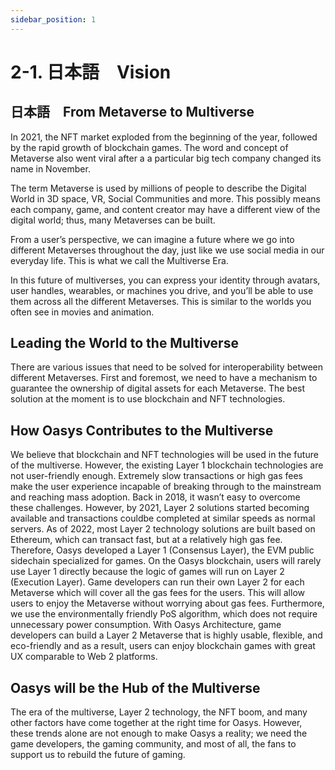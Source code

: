 ```yaml
---
sidebar_position: 1
---
```


# 2-1. 日本語　Vision

## 日本語　From Metaverse to Multiverse
In 2021, the NFT market exploded from the beginning of the year, followed by the rapid growth of blockchain games. The word and concept of Metaverse also went viral after a a particular big tech company changed its name in November.


The term Metaverse is used by millions of people to describe the Digital World in 3D space, VR, Social Communities and more. This possibly means each company, game, and content creator may have a different view of the digital world; thus, many Metaverses can be built. 

From a user’s perspective, we can imagine a future where we go into different Metaverses throughout the day, just like we use social media in our everyday life. This is what we call the Multiverse Era.


In this future of multiverses, you can express your identity through avatars, user handles, wearables, or machines you drive, and you’ll be able to use them across all the different Metaverses. This is similar to the worlds you often see in movies and animation.

## Leading the World to the Multiverse
There are various issues that need to be solved for interoperability between different Metaverses. First and foremost, we need to have a mechanism to guarantee the ownership of digital assets for each Metaverse. The best solution at the moment is to use blockchain and NFT technologies.

## How Oasys Contributes to the Multiverse
We believe that blockchain and NFT technologies will be used in the future of the multiverse. However, the existing Layer 1 blockchain technologies are not user-friendly enough. Extremely slow transactions or high gas fees make the user experience incapable of breaking through to the mainstream and reaching mass adoption. Back in 2018, it wasn’t easy to overcome these challenges. However, by 2021, Layer 2 solutions started becoming available and transactions couldbe completed at similar speeds as normal servers.
As of 2022, most Layer 2 technology solutions are built based on Ethereum, which can transact fast, but at a relatively high gas fee. Therefore, Oasys developed a Layer 1 (Consensus Layer), the EVM public sidechain specialized for games. On the Oasys blockchain, users will rarely use Layer 1 directly because the logic of games will run on Layer 2 (Execution Layer). Game developers can run their own Layer 2 for each Metaverse which will cover all the gas fees for the users. This will allow users to enjoy the Metaverse without worrying about gas fees. Furthermore, we use the environmentally friendly PoS algorithm, which does not require unnecessary power consumption.
With Oasys Architecture, game developers can build a Layer 2 Metaverse that is highly usable, flexible, and eco-friendly and as a result, users can enjoy blockchain games with great UX comparable to Web 2 platforms.

## Oasys will be the Hub of the Multiverse
The era of the multiverse, Layer 2 technology, the NFT boom, and many other factors have come together at the right time for Oasys. However, these trends alone are not enough to make Oasys a reality; we need the game developers, the gaming community, and most of all, the fans to support us to rebuild the future of gaming.
